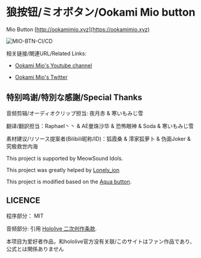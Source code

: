 # 狼按钮/ミオボタン/Ookami Mio button

Mio Button [http://ookamimio.xyz](https://ookamimio.xyz)

![MIO-BTN-CI/CD](https://github.com/MioButton/MioButton/workflows/MIO-BTN-CI/CD/badge.svg)

相关链接/関連URL/Related Links:

* [Ookami Mio's Youtube channel](https://www.youtube.com/channel/UCp-5t9SrOQwXMU7iIjQfARg)

* [Ookami Mio's Twitter](https://twitter.com/ookamimio)

## 特别鸣谢/特別な感謝/Special Thanks

音频剪辑/オーディオクリップ担当: 夜月赤 & 寒いもみじ雪

翻译/翻訳担当：Raphael丶丶 & AE曼珠沙华 & 恐怖眼神 & Soda & 寒いもみじ雪

素材建议/リソース提案者(Bilibili昵称/ID)：狐霞桑 & 澪家狐萝卜 & 伪面Joker & 究极救世内海

This project is supported by MeowSound Idols.

This project was greatly helped by [Lonely_ion](https://github.com/lonelyion)

This project is modified based on the [Aqua button](https://github.com/zyzsdy/aqua-button).

## LICENCE

程序部分： MIT

音频部分: 引用 [Hololive 二次创作条款](https://www.hololive.tv/terms).

本项目为爱好者作品，和hololive官方没有关联/このサイトはファン作品であり、公式とは関係ありません

